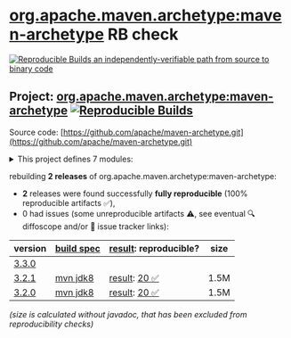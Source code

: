 [org.apache.maven.archetype:maven-archetype](https://central.sonatype.com/artifact/org.apache.maven.archetype/maven-archetype/versions) RB check
=======

[![Reproducible Builds](https://reproducible-builds.org/images/logos/rb.svg) an independently-verifiable path from source to binary code](https://reproducible-builds.org/)

## Project: [org.apache.maven.archetype:maven-archetype](https://central.sonatype.com/artifact/org.apache.maven.archetype/maven-archetype/versions) [![Reproducible Builds](https://img.shields.io/endpoint?url=https://raw.githubusercontent.com/jvm-repo-rebuild/reproducible-central/master/content/org/apache/maven/archetype/badge.json)](https://github.com/jvm-repo-rebuild/reproducible-central/blob/master/content/org/apache/maven/archetype/README.md)

Source code: [https://github.com/apache/maven-archetype.git](https://github.com/apache/maven-archetype.git)

<details><summary>This project defines 7 modules:</summary>

* [org.apache.maven.archetype:archetype-catalog](https://central.sonatype.com/artifact/org.apache.maven.archetype/archetype-catalog/overview)
* [org.apache.maven.archetype:archetype-common](https://central.sonatype.com/artifact/org.apache.maven.archetype/archetype-common/overview)
* [org.apache.maven.archetype:archetype-descriptor](https://central.sonatype.com/artifact/org.apache.maven.archetype/archetype-descriptor/overview)
* [org.apache.maven.archetype:archetype-models](https://central.sonatype.com/artifact/org.apache.maven.archetype/archetype-models/overview)
* [org.apache.maven.archetype:archetype-packaging](https://central.sonatype.com/artifact/org.apache.maven.archetype/archetype-packaging/overview)
* [org.apache.maven.archetype:maven-archetype](https://central.sonatype.com/artifact/org.apache.maven.archetype/maven-archetype/overview)
* [org.apache.maven.plugins:maven-archetype-plugin](https://central.sonatype.com/artifact/org.apache.maven.plugins/maven-archetype-plugin/overview)
</details>

rebuilding **2 releases** of org.apache.maven.archetype:maven-archetype:
- **2** releases were found successfully **fully reproducible** (100% reproducible artifacts :white_check_mark:),
- 0 had issues (some unreproducible artifacts :warning:, see eventual :mag: diffoscope and/or :memo: issue tracker links):

| version | [build spec](/BUILDSPEC.md) | [result](https://reproducible-builds.org/docs/jvm/): reproducible? | size |
| -- | --------- | ------ | -- |
| [3.3.0](https://central.sonatype.com/artifact/org.apache.maven.archetype/maven-archetype/3.3.0/pom) | | | |
| [3.2.1](https://central.sonatype.com/artifact/org.apache.maven.archetype/maven-archetype/3.2.1/pom) | [mvn jdk8](archetype-3.2.1.buildspec) | [result](maven-archetype-plugin-3.2.1.buildinfo): [20 :white_check_mark: ](maven-archetype-plugin-3.2.1.buildcompare) | 1.5M |
| [3.2.0](https://central.sonatype.com/artifact/org.apache.maven.archetype/maven-archetype/3.2.0/pom) | [mvn jdk8](archetype-3.2.0.buildspec) | [result](maven-archetype-plugin-3.2.0.buildinfo): [20 :white_check_mark: ](maven-archetype-plugin-3.2.0.buildcompare) | 1.5M |

<i>(size is calculated without javadoc, that has been excluded from reproducibility checks)</i>
